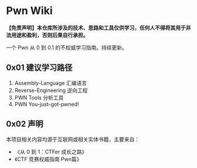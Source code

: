 # Pwn Wiki

**【免责声明】本仓库所涉及的技术、思路和工具仅供学习，任何人不得将其用于非法用途和盈利，否则后果自行承担。**

一个 Pwn 从 0 到 0.1 的不权威学习指南。持续更新。

## 0x01 建议学习路径

1. Assembly-Language  汇编语言
2. Reverse-Engineering  逆向工程
3. PWN Tools 分析工具
4. PWN  You-just-got-pwned!

## 0x02 声明

本项目相关内容均源于互联网或相关实体书籍，主要来自：

- 《从 0 到 1：CTFer 成长之路》
- 《CTF 竞赛权威指南 Pwn篇》
